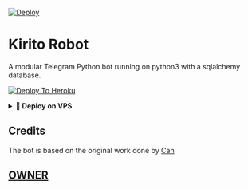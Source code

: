 [![Deploy](https://telegra.ph/file/3830c227a829a6962428f.jpg)](https://heroku.com/deploy?template=https://github.com/maspion27/KiritoRobot.git)
# Kirito Robot
A modular Telegram Python bot running on python3 with a sqlalchemy database.


[![Deploy To Heroku](https://www.herokucdn.com/deploy/button.svg)](https://dashboard.heroku.com/new?button-url=https%3A%2F%2Fgithub.com%2Fcannskuy%2FKiritoRobot&template=https%3A%2F%2Fgithub.com%2Fmaspion27%2FKiritoRobot)

<details>
<summary><b>🔗 Deploy on VPS</b></summary>
<br>
    
### Tutorial Deploy on VPS
 
```console
root@KiritoRobot~ $ screen -S KiritoRobot
root@KiritoRobot~ $ git clone https://github.com/cannskuy/KiritoRobot
root@KiritoRobot~ $ cd KiritoRobot
root@KiritoRobot~ $ pip3 install -U -r requirements.txt
root@KiritoRobot~ $ cp sample.env .env
root@KiritoRobot~ $ nano .env
root@KiritoRobot~ $ bash start
```

</details>


## Credits
The bot is based on the original work done by [Can](https://github.com/cannskuy)



## [OWNER](http://t.me/thatscan)
